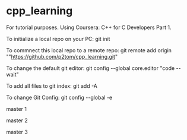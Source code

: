 # cpp_learning
For tutorial purposes. Using Coursera: C++ for C Developers Part 1.

To initialize a local repo on your PC:
git init

To commnect this local repo to a remote repo:
git remote add origin ""https://github.com/p2tom/cpp_learning.git"

To change the default git editor:
git config --global core.editor "code --wait"

To add all files to git index:
git add -A

To change Git Config:
git config --global -e

master 1

master 2

master 3